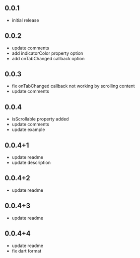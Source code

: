 ## 0.0.1

* initial release

## 0.0.2

* update comments
* add indicatorColor property option
* add onTabChanged callback option

## 0.0.3
* fix onTabChanged callback not working by scrolling content
* update comments

## 0.0.4
* isScrollable property added
* update comments
* update example

## 0.0.4+1
* update readme
* update description

## 0.0.4+2
* update readme

## 0.0.4+3
* update readme
 
## 0.0.4+4
* update readme
* fix dart format
